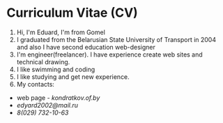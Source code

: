 # Curriculum Vitae (CV)
1. Hi, I'm Eduard, I'm from Gomel 
2. I graduated from the Belarusian State University of Transport in 2004 and also I have second education web-designer
3. I'm engineer(freelancer). I have experience create web sites and technical drawing.
4. I like swimming and coding
5. I like studying and get new experience.
6. My contacts:
* web page - _kondratkov.of.by_ 
*    _edyard2002@mail.ru_
* _8(029) 732-10-63_
